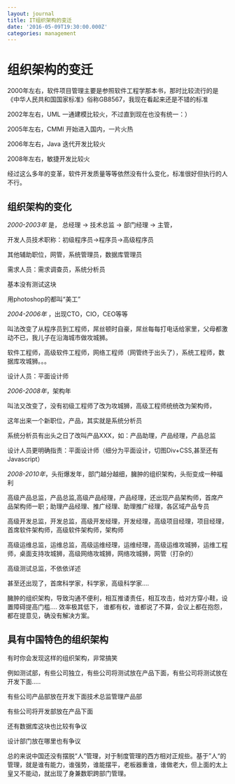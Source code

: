 ```yaml
---
layout: journal
title: IT组织架构的变迁
date: '2016-05-09T19:30:00.000Z'
categories: management
---
```


# 组织架构的变迁

2000年左右，软件项目管理主要是参照软件工程学那本书，那时比较流行的是《中华人民共和国国家标准》俗称GB8567，我现在看起来还是不错的标准

2002年左右，UML 一通建模比较火，不过直到现在也没有统一：）

2005年左右，CMMI 开始进入国内，一片火热

2006年左右，Java 迭代开发比较火

2008年左右，敏捷开发比较火

经过这么多年的变革，软件开发质量等等依然没有什么变化，标准很好但执行的人不行。

## 组织架构的变化

_2000-2003年_ 是， 总经理 -&gt; 技术总监 -&gt; 部门经理 -&gt; 主管，

开发人员技术职称：初级程序员-&gt;程序员-&gt;高级程序员

其他辅助职位，网管，系统管理员，数据库管理员

需求人员：需求调查员，系统分析员

基本没有测试这块

用photoshop的都叫“美工”

_2004-2006年_ ，出现CTO，CIO，CEO等等

叫法改变了从程序员到工程师，屌丝顿时自豪，屌丝每每打电话给家里，父母都激动不已，我儿子在沿海城市做攻城狮。

软件工程师，高级软件工程师，网络工程师（网管终于出头了），系统工程师，数据库攻城狮。。。

设计人员：平面设计师

_2006-2008年_，架构年

叫法又改变了，没有初级工程师了改为攻城狮，高级工程师统统改为架构师，

这年出来一个新职位，产品，其实就是系统分析员

系统分析员有出头之日了改叫产品XXX，如：产品助理，产品经理，产品总监

设计人员更明确指责：平面设计师（细分为平面设计，切图Div+CSS,甚至还有Javascript）

_2008-2010年_，头衔爆发年，部门越分越细，臃肿的组织架构，头衔变成一种福利

高级产品总监，产品总监,高级产品经理，产品经理，还出现产品架构师，首席产品架构师一职；助理产品经理、推广经理、助理推广经理，各区域产品专员

高级开发总监，开发总监，高级开发经理，开发经理，高级项目经理，项目经理，首席软件架构师，高级软件架构师，架构师

高级运维总监，运维总监，高级运维经理，运维经理，高级运维攻城狮，运维工程师，桌面支持攻城狮，高级网络攻城狮，网络攻城狮，网管（打杂的）

高级测试总监，不依依详述

甚至还出现了，首席科学家，科学家，高级科学家....

臃肿的组织架构，导致沟通不便利，相互推诿责任，相互攻击，给对方穿小鞋，设置障碍提高门槛.... 效率极其低下， 谁都有权，谁都说了不算，会议上都在抱怨，都在提意见，确没有解决方案。

## 具有中国特色的组织架构

有时你会发现这样的组织架构，非常搞笑

例如测试部，有些公司独立，有些公司将测试放在产品下面，有些公司将测试放在开发下面.....

有些公司产品部放在开发下面技术总监管理产品部

有些公司将开发部放在产品下面

还有数据库这块也比较有争议

设计部门放在哪里也有争议

总的来说中国还没有摆脱“人”管理，对于制度管理的西方相对正规些。基于”人“的管理，就是谁有能力，谁强势，谁能摆平，老板器重谁，谁做老大，但上面的太上皇又不能动，就出现了身兼数职跨部门管理。

